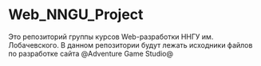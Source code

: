 # Web_NNGU_Project
Это репозиторий группы курсов Web-разработки ННГУ им. Лобачевского. В данном репозитории будут лежать исходники файлов по разработке сайта @Adventure Game Studio@
